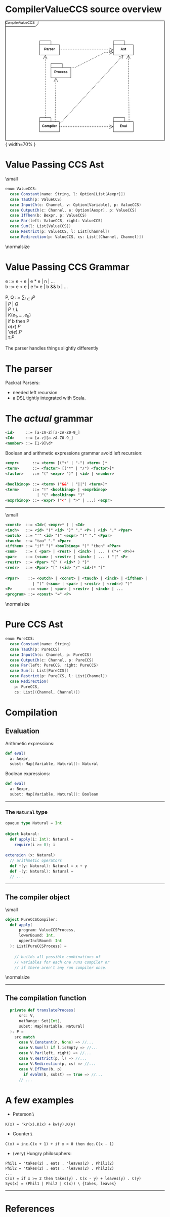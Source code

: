 # CompilerValueCCS source overview

![CompilerValueCCS package diagram](img/valuePassing-package_diagram.png){ width=70% }

# Value Passing CCS Ast

\small
```scala
enum ValueCCS:
  case Constant(name: String, l: Option[List[Aexpr]])
  case TauCh(p: ValueCCS)
  case InputCh(c: Channel, v: Option[Variable], p: ValueCCS)
  case OutputCh(c: Channel, e: Option[Aexpr], p: ValueCCS)
  case IfThen(b: Bexpr, p: ValueCCS)
  case Par(left: ValueCCS, right: ValueCCS)
  case Sum(l: List[ValueCCS])
  case Restrict(p: ValueCCS, l: List[Channel])
  case Redirection(p: ValueCCS, cs: List[(Channel, Channel)])
```
\normalsize

# Value Passing CCS Grammar

e ::= e + e | e * e | n | ... \
b ::= e < e | e != e | b && b | ... \
\
P, Q ::= $\sum_{i\in I}P$ \
| $P\ |\ Q$ \
| $P\backslash L$ \
| $K(e_1,...,e_h)$ \
| $\mbox{if b then P}$ \
| $a(x).P$ \
| $'a(e).P$ \
| $\tau.P$ \
\
The parser handles things slightly differently

# The parser

Packrat Parsers:

  - needed left recursion
  - a DSL tightly integrated with Scala.

# The _actual_ grammar

```xml
<id>     ::= [a-zA-Z][a-zA-Z0-9_]
<Id>     ::= [a-z][a-zA-Z0-9_]
<number> ::= [1-9]\d*
```

Boolean and arithmetic expressions grammar avoid left recursion:

```xml
<expr>      ::= <term> [("+" | "-") <term> ]*
<term>      ::= <factor> [("*" | "/") <factor>]*
<factor>    ::= "(" <expr> ")" | <id> | <number>

<boolbinop> ::= <term> ("&&" | "||") <term>]*
<term>      ::= "!" <boolbinop> | <exprbinop> 
              | "(" <boolbinop> ")"
<exprbinop> ::= <expr> ("<" | ">" | ...) <expr>
```

---------------

\small
```xml
<const>  ::= <Id>( <expr>* ) | <Id>
<inch>   ::= <id> "(" <id> ")" "." <P> | <id> "." <Ppar>
<outch>  ::= "'" <id> "(" <expr> ")" "." <Ppar>
<tauch>  ::= "tau" "." <Ppar>
<ifthen> ::= "if" "(" <boolbinop> ")" "then" <PPar>
<sum>    ::= ( <par> | <rest> | <inch> | ... ) ("+" <P>)+
<par>    ::= (<sum> | <restr> | <inch> | ... ) "|" <P>
<restr>  ::= <Ppar> "{" ( <id>* ) "}"
<redr>   ::= <Ppar> "[" (<id> "/" <id>)* "]"

<Ppar>    ::= <outch> | <const> | <tauch> | <inch> | <ifthen> |
            | "(" (<sum> | <par> | <restr> | <redr>) ")"
<P>       ::= <sum> | <par> | <restr> | <inch> | ...
<program> ::= <const> "=" <P>
```

\normalsize

# Pure CCS Ast

```scala
enum PureCCS:
  case Constant(name: String)
  case TauCh(p: PureCCS)
  case InputCh(c: Channel, p: PureCCS)
  case OutputCh(c: Channel, p: PureCCS)
  case Par(left: PureCCS, right: PureCCS)
  case Sum(l: List[PureCCS])
  case Restrict(p: PureCCS, l: List[Channel])
  case Redirection(
    p: PureCCS, 
    cs: List[(Channel, Channel)])
```

# Compilation

## Evaluation

Arithmetic expressions:

```scala
def eval(
  a: Aexpr, 
  subst: Map[Variable, Natural]): Natural
```

Boolean expressions:

```scala
def eval(
  a: Bexpr, 
  subst: Map[Variable, Natural]): Boolean
```

-----------

### The `Natural` type

```scala
opaque type Natural = Int

object Natural:
  def apply(i: Int): Natural =
    require(i >= 0); i

extension (x: Natural)
  // arithmetic operators
  def +(y: Natural): Natural = x + y
  def -(y: Natural): Natural =
  // ...
```

------------------

## The compiler object

\small
```scala
object PureCCSCompiler:
  def apply(
      program: ValueCCSProcess,
      lowerBound: Int,
      upperInclBound: Int
  ): List[PureCCSProcess] =

    // builds all possible combinations of 
    // variables for each one runs compiler or
    // if there aren't any run compiler once.

```
\normalsize

------------------

## The compilation function

```scala
  private def translateProcess(
      src: V,
      natRange: Set[Int],
      subst: Map[Variable, Natural]
  ): P =
    src match
      case V.Constant(n, None) => //...
      case V.Sum(l) if l.isEmpty => //...
      case V.Par(left, right) => //...
      case V.Restrict(p, l) => //...
      case V.Redirection(p, cs) => //...
      case V.IfThen(b, p) 
        if evalB(b, subst) == true => //...
      // ...

```

# A few examples

 - Peterson:\

`K(x) = 'kr(x).K(x) + kw(y).K(y)`

 - Counter:\

`C(x) = inc.C(x + 1) + if x > 0 then dec.C(x - 1)`

 - (very) Hungry philosophers: 
    
```
Phil1 = 'takes(2) . eats . 'leaves(2) . Phil1(2)
Phil2 = 'takes(2) . eats . 'leaves(2) . Phil2(2)
...
C(x) = if x >= 2 then takes(y) . C(x - y) + leaves(y) . C(y)
Sys(x) = (Phil1 | Phil2 | C(x)) \ {takes, leaves}
```

-----------------

# References
